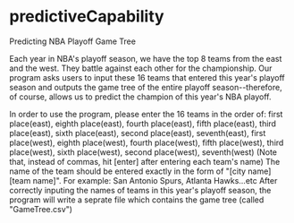 predictiveCapability
====================
Predicting NBA Playoff Game Tree

Each year in NBA's playoff season, we have the top 8 teams from the east and the west. They battle against each other for the championship. Our program asks users to input these 16 teams that entered this year's playoff season and outputs the game tree of the entire playoff season--therefore, of course, allows us to predict the champion of this year's NBA playoff.

In order to use the program, please enter the 16 teams in the order of:
first place(east), eighth place(east), fourth place(east), fifth place(east), third place(east), sixth place(east), second place(east), seventh(east), first place(west), eighth place(west), fourth place(west), fifth place(west), third place(west), sixth place(west), second place(west), seventh(west)
(Note that, instead of commas, hit [enter] after entering each team's name)
The name of the team should be entered exactly in the form of "[city name][team name]". For example: San Antonio Spurs, Atlanta Hawks...etc
After correctly inputing the names of teams in this year's playoff season, the program will write a seprate file which contains the game tree (called "GameTree.csv")
